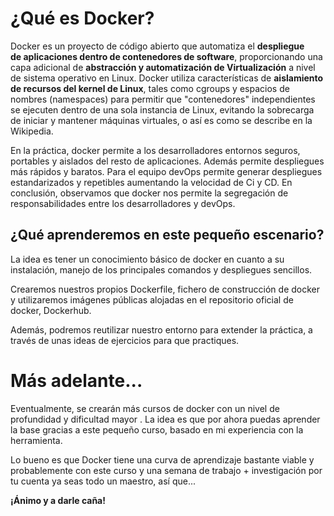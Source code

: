 # ¿Qué es Docker?
Docker es un proyecto de código abierto que automatiza el **despliegue de aplicaciones dentro de contenedores de software**, proporcionando una capa adicional de **abstracción y automatización de Virtualización** a nivel de sistema operativo en Linux. Docker utiliza características de **aislamiento de recursos del kernel de Linux**, tales como cgroups y espacios de nombres (namespaces) para permitir que "contenedores" independientes se ejecuten dentro de una sola instancia de Linux, evitando la sobrecarga de iniciar y mantener máquinas virtuales, o así es como se describe en la Wikipedia.

En la práctica, docker permite a los desarrolladores entornos seguros, portables y aislados del resto de aplicaciones. Además permite despliegues más rápidos y baratos. Para el equipo devOps permite generar despliegues estandarizados y repetibles aumentando la velocidad de Ci y CD. En conclusión, observamos que docker nos permite la segregación de responsabilidades entre los desarrolladores y devOps.

## ¿Qué aprenderemos en este pequeño escenario?
La idea es tener un conocimiento básico de docker en cuanto a su instalación, manejo de los principales comandos y despliegues sencillos. 

Crearemos nuestros propios Dockerfile, fichero de construcción de docker y utilizaremos imágenes públicas alojadas en el repositorio oficial de docker, Dockerhub.

Además, podremos reutilizar nuestro entorno para extender la práctica, a través de unas ideas de ejercicios para que practiques.

# Más adelante...
Eventualmente, se crearán más cursos  de docker con un nivel de profundidad y dificultad mayor . La idea es que por ahora puedas aprender la base gracias a este pequeño curso, basado en mi experiencia con la herramienta. 

Lo bueno es que Docker tiene una curva de aprendizaje bastante viable y probablemente con este curso y una semana de trabajo + investigación por tu cuenta ya seas todo un maestro, así que... 

**¡Ánimo y a darle caña!**
